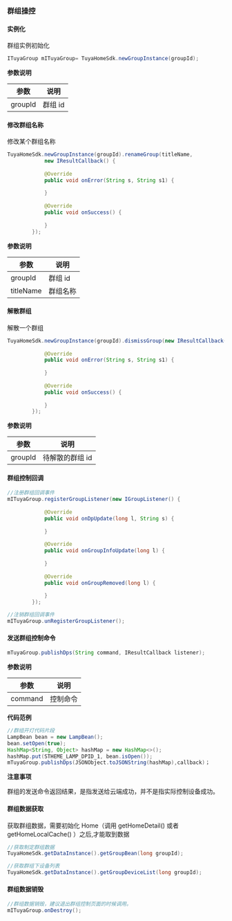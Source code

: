 ### 群组操控

#### 实例化

群组实例初始化

```java
ITuyaGroup mITuyaGroup= TuyaHomeSdk.newGroupInstance(groupId);
```
**参数说明**

| 参数         | 说明 |
| ------------ | -------------------------- |
| groupId             | 群组 id |

#### 修改群组名称

修改某个群组名称

```java
TuyaHomeSdk.newGroupInstance(groupId).renameGroup(titleName, 
            new IResultCallback() {
            
            @Override
            public void onError(String s, String s1) {
            
            }
            
            @Override
            public void onSuccess() {
                
            }
        });
```
**参数说明**

| 参数         | 说明 |
| ------------ | -------------------------- |
| groupId             | 群组 id |
| titleName           | 群组名称 |

#### 解散群组

解散一个群组

```java
TuyaHomeSdk.newGroupInstance(groupId).dismissGroup(new IResultCallback() {
    
            @Override
            public void onError(String s, String s1) {
            
            }
            
            @Override
            public void onSuccess() {
            
            }
        });
```
**参数说明**

| 参数         | 说明 |
| ------------ | -------------------------- |
| groupId             | 待解散的群组 id |

#### 群组控制回调

```java
//注册群组回调事件
mITuyaGroup.registerGroupListener(new IGroupListener() {
        
            @Override
            public void onDpUpdate(long l, String s) {
            
            }
            
            @Override
            public void onGroupInfoUpdate(long l) {
            
            }
            
            @Override
            public void onGroupRemoved(long l) {
            
            }
        });

//注销群组回调事件
mITuyaGroup.unRegisterGroupListener();
```

#### 发送群组控制命令

```java
mTuyaGroup.publishDps(String command, IResultCallback listener);
```
**参数说明**

| 参数         | 说明 |
| ------------ | -------------------------- |
| command             | 控制命令 |

**代码范例**

```java
//群组开灯代码片段
LampBean bean = new LampBean();
bean.setOpen(true);
HashMap<String, Object> hashMap = new HashMap<>();
hashMap.put(STHEME_LAMP_DPID_1, bean.isOpen());
mTuyaGroup.publishDps(JSONObject.toJSONString(hashMap),callback)；
```
**注意事项**

群组的发送命令返回结果，是指发送给云端成功，并不是指实际控制设备成功。 

#### 群组数据获取

获取群组数据，需要初始化 Home（调用 getHomeDetail() 或者 getHomeLocalCache() ）之后,才能取到数据

```java
//获取制定群组数据
TuyaHomeSdk.getDataInstance().getGroupBean(long groupId);

//获取群组下设备列表
TuyaHomeSdk.getDataInstance().getGroupDeviceList(long groupId);
```

#### 群组数据销毁

```java
//群组数据销毁，建议退出群组控制页面的时候调用。
mITuyaGroup.onDestroy();
```